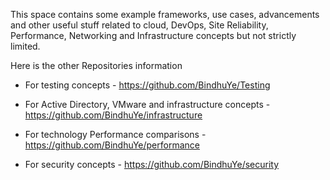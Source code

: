 This space contains some example frameworks, use cases, advancements and other useful stuff related to cloud, DevOps, Site Reliability, Performance, Networking and Infrastructure concepts but not strictly limited. 

Here is the other Repositories information

- For testing concepts - https://github.com/BindhuYe/Testing

- For Active Directory, VMware and infrastructure concepts - https://github.com/BindhuYe/infrastructure

- For technology Performance comparisons - https://github.com/BindhuYe/performance

- For security concepts - https://github.com/BindhuYe/security 
